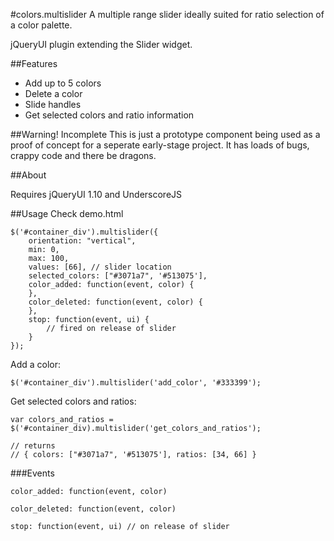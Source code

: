 #colors.multislider 
A multiple range slider ideally suited for ratio selection of a color palette. 

jQueryUI plugin extending the Slider widget.

##Features

 - Add up to 5 colors
 - Delete a color
 - Slide handles 
 - Get selected colors and ratio information


##Warning! Incomplete 
This is just a prototype component being used as a proof of concept for a seperate early-stage project.
It has loads of bugs, crappy code and there be dragons.


##About

Requires jQueryUI 1.10 and UnderscoreJS

##Usage
Check demo.html 

    $('#container_div').multislider({
        orientation: "vertical",
        min: 0,
        max: 100,       
        values: [66], // slider location
        selected_colors: ["#3071a7", '#513075'], 
        color_added: function(event, color) {    
        },
        color_deleted: function(event, color) {             
        },
        stop: function(event, ui) {
            // fired on release of slider               
        }
    });

 
Add a color:

    $('#container_div').multislider('add_color', '#333399');


Get selected colors and ratios:

    var colors_and_ratios = $('#container_div).multislider('get_colors_and_ratios');
    
    // returns
    // { colors: ["#3071a7", '#513075'], ratios: [34, 66] }

###Events
    
    color_added: function(event, color)
    
    color_deleted: function(event, color)
    
    stop: function(event, ui) // on release of slider               
    

